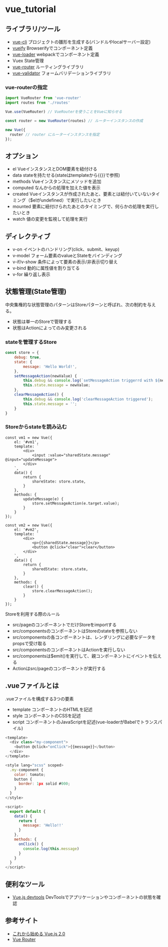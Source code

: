 # vue_tutorial

## ライブラリ/ツール

- [vue-cli](https://github.com/vuejs/vue-cli) プロジェクトの雛形を生成する(バンドルやlocalサーバー設定)
- [vueify](https://github.com/vuejs/vueify) Browserifyでコンポーネント定義
- [vue-loader](https://github.com/vuejs/vue-loader) webpackでコンポーネント定義
- Vuex State管理
- [vue-router](https://github.com/vuejs/vue-router) ルーティングライブラリ
- [vue-validator](https://github.com/kazupon/vue-validator) フォームバリデーションライブラリ

### vue-routerの指定

```javascript:main.js
import VueRouter from 'vue-router'
import routes from './routes'

Vue.use(VueRouter) // VueRouterを使うことをVueに知らせる

const router = new VueRouter(routes) // ルーターインスタンスの作成

new Vue({
  router // router にルーターインスタンスを指定
});
```

## オプション

- el VueインスタンスとDOM要素を紐付ける
- data stateを持たせる(stateはtemplateから{{}}で参照)
- methods Vueインスタンスにメソッドを追加
- computed なんからの処理を加えた値を表示
- created Vueインスタンスが作成されたあと、要素とは紐付いていないタイミング（$elがundefined）で実行したいとき
- mounted 要素に紐付けられたあとのタイミングで、何らかの処理を実行したいとき
- watch 値の変更を監視して処理を実行

## ディレクティブ

- v-on イベントのハンドリング(click、submit、keyup)
- v-model フォーム要素のvalueとStateをバインディング
- v-if/v-show 条件によって要素の表示/非表示切り替え
- v-bind 動的に属性値を割り当てる
- v-for 繰り返し表示

## 状態管理(State管理)

中央集権的な状態管理のパターンはStoreパターンと呼ばれ、次の制約を与える。

- 状態は単一のStoreで管理する
- 状態はActionによってのみ変更される

### stateを管理するStore

```javascript:store.js
const store = {
    debug: true,
    state: {
        message: 'Hello World!',
    },
    setMessageAction(newValue) {
        this.debug && console.log(`setMessageAction triggerrd with ${newValue}`);
        this.state.message = newValue;
    },
    clearMessageAction() {
        this.debug && console.log('clearMessageAction triggered');
        this.state.message = '';
    }
}
```

### Storeからstateを読み込む

```javascript: app.js
const vm1 = new Vue({
    el: '#vm1',
    template: `
        <div>
            <input :value="sharedState.message" @input="updateMessage">
        </div>
    `,
    data() {
        return {
            shareState: store.state,
        }
    },
    methods: {
        updateMessage(e) {
            store.setMessageAction(e.target.value);
        }
    }
});

const vm2 = new Vue({
    el: '#vm2',
    template: `
        <div>
            <p>{{sharedState.message}}</p>
            <button @click="clear">clear</button>
        </div>
    `,
    data() {
        return {
            sharedState: store.state,     
        }
    },
    methods: {
        clear() {
            store.clearMessageAction();
        }
    }
});
```

Storeを利用する際のルール

- src/pageのコンポーネントでだけStoreをimportする
- src/componentsのコンポーネントはStoreのstateを参照しない
- src/componentsの各コンポーネントは、レンダリングに必要なデータをpropsで受け取る
- src/componentsのコンポーネントはActionを実行しない
- src/componentsは$emit()を実行して、親コンポーネントにイベントを伝える
- Actionはsrc/pageのコンポーネントが実行する

## .vueファイルとは

.vueファイルを構成する3つの要素

- template コンポーネントのHTMLを記述
- style コンポーネントのCSSを記述
- script コンポーネントのJavaScriptを記述(vue-loaderがBabelでトランスパイル)

```javascript
<template>
  <div class="my-component">
    <button @click="onClick">{{message}}</button>
  </div>
</template>

<style lang="scss" scoped>
  .my-component {
    color: tomato;
    button {
      border: 1px solid #000;
    }
  }
</style>

<script>
  export default {
    data() {
      return {
        message: 'Hello!!'
      }
    },
    methods: {
      onClick() {
        console.log(this.message)
      }
    }
  }
</script>
```

## 便利なツール

- [Vue.js devtools](https://chrome.google.com/webstore/detail/vuejs-devtools/nhdogjmejiglipccpnnnanhbledajbpd/related) DevToolsでアプリケーションやコンポーネントの状態を確認

## 参考サイト

- [これから始める
Vue.js 2.0](https://app.codegrid.net/series/2016-vue)
- [Vue Router](https://router.vuejs.org/ja/)
